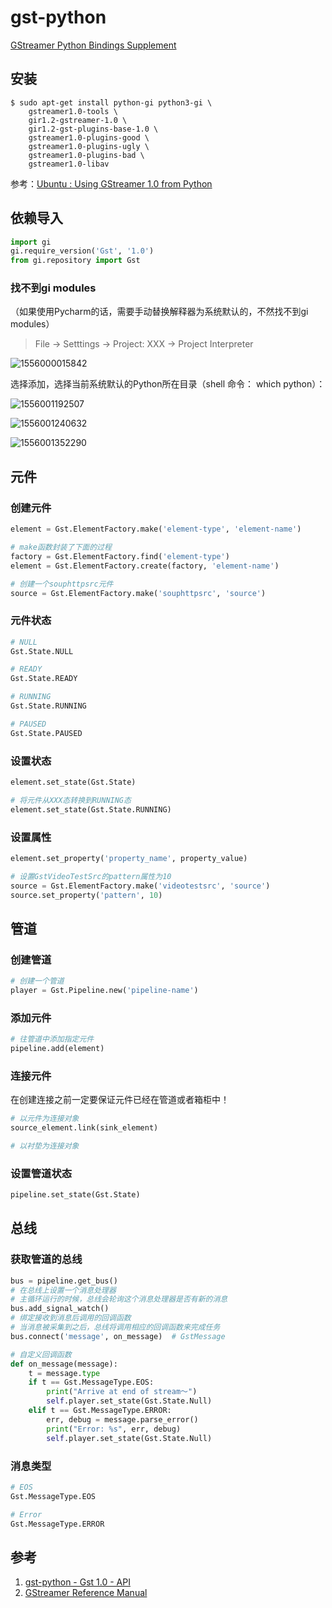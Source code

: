 # gst-python

[GStreamer Python Bindings Supplement](https://gstreamer.freedesktop.org/modules/gst-python.html)

## 安装

```shell
$ sudo apt-get install python-gi python3-gi \
    gstreamer1.0-tools \
    gir1.2-gstreamer-1.0 \
    gir1.2-gst-plugins-base-1.0 \
    gstreamer1.0-plugins-good \
    gstreamer1.0-plugins-ugly \
    gstreamer1.0-plugins-bad \
    gstreamer1.0-libav
```

参考：[Ubuntu : Using GStreamer 1.0 from Python](https://wiki.ubuntu.com/Novacut/GStreamer1.0)

## 依赖导入

```python
import gi
gi.require_version('Gst', '1.0')
from gi.repository import Gst
```

### 找不到gi modules

（如果使用Pycharm的话，需要手动替换解释器为系统默认的，不然找不到gi modules）

> File -> Setttings -> Project: XXX -> Project Interpreter

![1556000015842](assets/1556000015842.png)

选择添加，选择当前系统默认的Python所在目录（shell 命令： which python）：

![1556001192507](assets/1556001192507.png)

![1556001240632](assets/1556001240632.png)

![1556001352290](assets/1556001352290.png)

## 元件

### 创建元件

```python
element = Gst.ElementFactory.make('element-type', 'element-name')

# make函数封装了下面的过程
factory = Gst.ElementFactory.find('element-type')
element = Gst.ElementFactory.create(factory, 'element-name')

# 创建一个souphttpsrc元件
source = Gst.ElementFactory.make('souphttpsrc', 'source')
```

### 元件状态

```python
# NULL
Gst.State.NULL

# READY
Gst.State.READY

# RUNNING
Gst.State.RUNNING

# PAUSED
Gst.State.PAUSED
```

### 设置状态

```python
element.set_state(Gst.State)

# 将元件从XXX态转换到RUNNING态
element.set_state(Gst.State.RUNNING)
```

### 设置属性

```python
element.set_property('property_name', property_value)

# 设置GstVideoTestSrc的pattern属性为10
source = Gst.ElementFactory.make('videotestsrc', 'source')
source.set_property('pattern', 10)
```

## 管道

### 创建管道

```python
# 创建一个管道
player = Gst.Pipeline.new('pipeline-name')
```

### 添加元件

```python
# 往管道中添加指定元件
pipeline.add(element)
```

### 连接元件

在创建连接之前一定要保证元件已经在管道或者箱柜中！

```python
# 以元件为连接对象
source_element.link(sink_element)

# 以衬垫为连接对象
```

### 设置管道状态

```python
pipeline.set_state(Gst.State)
```



## 总线

### 获取管道的总线

```python
bus = pipeline.get_bus()
# 在总线上设置一个消息处理器
# 主循环运行的时候，总线会轮询这个消息处理器是否有新的消息
bus.add_signal_watch()
# 绑定接收到消息后调用的回调函数
# 当消息被采集到之后，总线将调用相应的回调函数来完成任务
bus.connect('message', on_message)  # GstMessage

# 自定义回调函数
def on_message(message):
    t = message.type
    if t == Gst.MessageType.EOS:
        print("Arrive at end of stream～")
        self.player.set_state(Gst.State.Null)
    elif t == Gst.MessageType.ERROR:
        err, debug = message.parse_error()
        print("Error: %s", err, debug)
        self.player.set_state(Gst.State.Null)
```

### 消息类型

```python
# EOS
Gst.MessageType.EOS

# Error
Gst.MessageType.ERROR
```



## 参考

1. [gst-python - Gst 1.0 - API](https://lazka.github.io/pgi-docs/#Gst-1.0)
2. [GStreamer Reference Manual](https://gstreamer.freedesktop.org/data/doc/gstreamer/head/gstreamer/html/)





